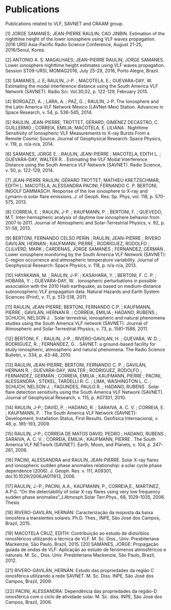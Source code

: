 # Publications

Publications related to VLF, SAVNET and CRAAM group.

[1] JORGE SAMANES; JEAN-PIERRE RAULIN; CAO JINBIN. Estimation of the nighttime height of the lower ionosphere using VLF waves propagation. 2016 URSI Asia-Pacific Radio Science Conference, August 21-25, 2016/Seoul, Korea.

[2] ANTONIO A. S. MAGALHAES; JEAN-PIERRE RAULIN; JORGE SAMANES. Lower ionosphere nighttime height estimates using VLF waves propagation. Session ST09-URSI, MOMAG2016, July 25-29, 2016, Porto Alegre, Brazil.

[3] SAMANES, J. E; RAULIN, J-P. ; MACOTELA, E.; GUEVARA-DAY, W. Estimating the modal interference distance using the South America VLF Network (SAVNET). Radio Sci. Vol.30,02, p. 122-129, February 2015.

[4] BORGAZZI, A. ; LARA, A. ; PAZ, G. ; RAULIN, J-P. The Ionosphere and the Latin America VLF Network Mexico (LAVNet-Mex) Station. Advances in Space Research, v. 54, p. 536-545, 2014.

[5] RAULIN, JEAN-PIERRE; TROTTET, GÉRARD; GIMÉNEZ DECASTRO, C. GUILLERMO ; CORREIA, EMILIA; MACOTELA, E. LILIANA . Nighttime Sensitivity of Ionospheric VLF Measurements to X-ray Bursts From a Remote Cosmic Source. Journal of Geophysical Research: Space Physics, v. 119, p. n/a-n/a, 2014.

[6] SAMANES, JORGE E. ; RAULIN, JEAN-PIERRE ; MACOTELA, EDITH L. ; GUEVARA-DAY, WALTER R. . Estimating the VLF Modal Interference Distance using the South America VLF Network (SAVNET). Radio Science, v. 50, p. 122-129, 2014.

[7] JEAN-PIERRE RAULIN, GÉRARD TROTTET, MATHIEU KRETZSCHMAR, EDITH L. MACOTELA, ALESSANDRA PACINI, FERNANDO C. P. BERTONI, INGOLF DAMMASCH. Response of the low ionosphere to X-ray and Lymann-α solar flare emissions. J. of Geoph. Res: Sp. Phys, vol. 118, p. 570-575, 2013.

[8] CORREIA, E. ; RAULIN, J-P. ; KAUFMANN, P. ; BERTONI, F. ; QUEVEDO, M.T. Inter-hemispheric analysis of daytime low ionosphere behavior from 2007 to 2011. Journal of Atmospheric and Solar-Terrestrial Physics, v. 92, p. 51-58, 2013.

[9] BERTONI, FERNANDO CELSO PERIN ; RAULIN, JEAN-PIERRE ; RIVERO GAVILÁN, HERNÁN ; KAUFMANN, PIERRE ; RODRIGUEZ, RODOLFO ; CLILVERD, MARK ; CARDENAS, JORGE SAMANES ; FERNANDEZ, GERMÁN . Lower ionosphere monitoring by the South America VLF Network (SAVNET): C-region occurrence and atmospheric temperature variability. Journal of Geophysical Research: Space Physics, v. 118, p. n/a-n/a, 2013.

[10] HAYAKAWA, M. ; RAULIN, J-P. ; KASAHARA, Y. ; BERTONI, F. C. P. ; HOBARA, Y. ; GUEVARA-DAY, W. . Ionospheric perturbations in possible association with the 2010 Haiti earthquake, as based on medium-distance subionospheric VLF propagation data. Natural Hazards and Earth System Sciences (Print), v. 11, p. 513-518, 2011.

[11] RAULIN, JEAN-PIERRE; BERTONI, FERNANDO C.P. ; KAUFMANN, PIERRE ; GAVILÁN, HERNAN R. ; CORREIA, EMILIA ; HADANO, RUBENS ; SCHUCH, NELSON J. . Solar terrestrial, ionospheric and natural phenomena studies using the South America VLF network (SAVNET). Journal of Atmospheric and Solar-Terrestrial Physics, v. 73, p. 1581-1586, 2011.

[12] BERTONI, F. ; RAULIN, J-P. ; RIVERO-GAVILAN, H. ; GUEVARA, W. D. ; RODRIGUEZ, R. ; FERNANDEZ, G. . SAVNET: a ground-based facility for study ionospheric, atmospheric and natural phenomena. The Radio Science Bulletin, v. 334, p. 43-48, 2010.

[13] RAULIN, JEAN-PIERRE; BERTONI, FERNANDO C. P. ; GAVILÁN, HERNAN R. ; GUEVARA-DAY, WALTER ; RODRIGUEZ, RODOLFO ; FERNANDEZ, GERMÁN ; CORREIA, EMILIA ; KAUFMANN, PIERRE ; PACINI, ALESSANDRA ; STEKEL, TARDELLI R. C. ; LIMA, WASHINGTON L. C. ; SCHUCH, NELSON J. ; FAGUNDES, PAULO R. ; HADANO, RUBENS . Solar flare detection sensitivity using the South America VLF Network (SAVNET). Journal of Geophysical Research, v. 115, p. A07301, 2010.

[14] RAULIN, J-P.; DAVID, P. ; HADANO, R. ; SARAIVA, A. C. V. ; CORREIA, E. ; KAUFMANN, P. . The South America VLF Network (SAVNET): Development, Installation Status, First Results. Geofísica Internacional, v. 48, p. 185-193, 2009.

[15] RAULIN, J-P.; CORREIA DE MATOS DAVID, PEDRO ; HADANO, RUBENS ; SARAIVA, A. C. V. ; CORREIA, EMILIA ; KAUFMANN, PIERRE . The South America VLF NETwork (SAVNET). Earth, Moon, and Planets, v. 104, p. 247-261, 2009.

[16] PACINI, ALESSANDRA and RAULIN, JEAN-PIERRE. Solar X-ray flares and ionospheric sudden phase anomalies relationship: a solar cycle phase dependence (2006). J. Geoph. Res. v. 111, A09301, doi:10.1029/2006JA011613, 2006.

[17] RAULIN, J.-P., PACINI, A.A., KAUFMANN, P., CORREIA,E., MARTINEZ, A.P.G. “On the detectability of solar X-ray flares using very low frequency sudden phase anomalies”,J.Atmosph.Solar Terr.Phys., 68, 1029-1035, 2006.
Thesis

[18] RIVERO-GAVILÁN, HERNÁN: Caracterização da resposta da baixa ionosfera a transientes solares. Ph.D. Thes., INPE, São José dos Campos, Brazil, 2015.

[19] MACOTELA CRUZ, EDITH: Contribuição ao estudo de distúrbios ionosféricos utilizando a técnica de VLF. M. Sc. Diss., Univ. Presbiteriana Mackenzie, São Paulo, Brazil, 2015.
[20] SAMANES, JORGE: Propagação guiada de ondas de VLF: Aplicação ao estudo de fenómenos atmosféricos e naturais. M. Sc., Diss. Univ. Presbiteriana Mackenzie, São Paulo, Brazil, 2012.

[21] RIVERO-GAVILÁN, HERNÁN: Estudo das propriedades da região C ionosférica utilizando a rede SAVNET. M. Sc. Diss. INPE, São José dos Campos, Brazil, 2009.

[22] PACINI, ALESSANDRA: Dependência das propriedades da região-D ionosférica com o ciclo de atividade solar. M. Sc. diss. INPE, São José dos Campos, Brazil, 2006.

